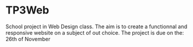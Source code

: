 # TP3Web
School project in Web Design class.
The aim is to create a functionnal and responsive website on a subject of out choice.
The project is due on the: 26th of November
